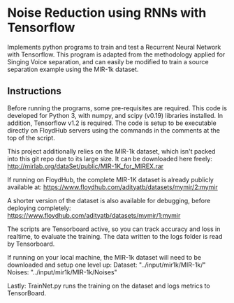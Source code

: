 # Noise Reduction using RNNs with Tensorflow
Implements python programs to train and test a Recurrent Neural Network with Tensorflow. This program is adapted from the methodology applied for Singing Voice separation, and can easily be modified to train a source separation example using the MIR-1k dataset.

## Instructions
Before running the programs, some pre-requisites are required. This code is developed for Python 3, with numpy, and scipy (v0.19) libraries installed. In addition, Tensorflow v1.2 is required. The code is setup to be executable directly on FloydHub servers using the commands in the comments at the top of the script.

This project additionally relies on the MIR-1k dataset, which isn't packed into this git repo due to its large size. It can be downloaded here freely: http://mirlab.org/dataSet/public/MIR-1K_for_MIREX.rar

If running on FloydHub, the complete MIR-1K dataset is already publicly available at:
https://www.floydhub.com/adityatb/datasets/mymir/2:mymir

A shorter version of the dataset is also available for debugging, before deploying completely:
https://www.floydhub.com/adityatb/datasets/mymir/1:mymir

The scripts are Tensorboard active, so you can track accuracy and loss in realtime, to evaluate the training. The data written to the logs folder is read by Tensorboard.

If running on your local machine, the MIR-1k dataset will need to be downloaded and setup one level up:
Dataset: "../input/mir1k/MIR-1k/"
Noises: "../input/mir1k/MIR-1k/Noises"

Lastly: TrainNet.py runs the training on the dataset and logs metrics to TensorBoard.
